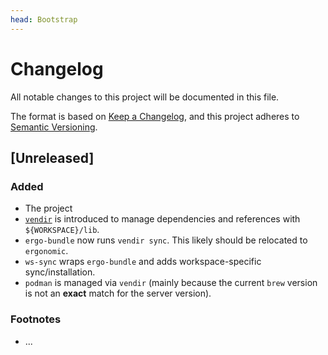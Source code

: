 ```yaml
---
head: Bootstrap
---
```


# Changelog

All notable changes to this project will be documented in this file.

The format is based on [Keep a Changelog](https://keepachangelog.com/en/1.0.0/), and this project adheres to [Semantic Versioning](https://semver.org/spec/v2.0.0.html).

## [Unreleased]

### Added

- The project
- [`vendir`](https://carvel.dev/vendir/) is introduced to manage dependencies and references with `${WORKSPACE}/lib`.
- `ergo-bundle` now runs `vendir sync`. This likely should be relocated to `ergonomic`.
- `ws-sync` wraps `ergo-bundle` and adds workspace-specific sync/installation.
- `podman` is managed via `vendir` (mainly because the current `brew` version is not an **exact** match for the server version).


### Footnotes

- ...
